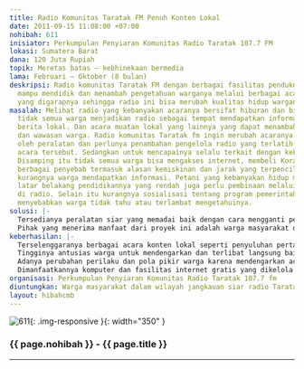 ```yaml
---
title: Radio Komunitas Taratak FM Penuh Konten Lokal
date: 2011-09-15 11:08:00 +07:00
nohibah: 611
inisiator: Perkumpulan Penyiaran Komunitas Radio Taratak 107.7 FM
lokasi: Sumatera Barat
dana: 120 Juta Rupiah
topik: Meretas batas – kebhinekaan bermedia
lama: Februari – Oktober (8 bulan)
deskripsi: Radio komunitas Taratak FM dengan berbagai fasilitas pendukung yang dimilikinya
  mampu mendidik dan menambah pengetahuan warganya melalui berbagai acara konten lokal
  yang digarapnya sehingga radio ini bisa merubah kualitas hidup warganya.
masalah: Melihat radio yang kebanyakan acaranya bersifat hiburan dan bisnis menyebabkan
  tidak semua warga menjadikan radio sebagai tempat mendapatkan informasi terutama
  berita lokal. Dan acara muatan lokal yang lainnya yang dapat menambah pengetahuan
  dan wawasan warga. Radio komunitas Taratak fm ingin merubah acaranya terkendala
  oleh peralatan dan perlunya penambahan pengelola radio yang terlatih untuk menggarap
  acara tersebut. Sedangkan untuk mencapainya selalu terkait dengan kekurangan dana.
  Disamping itu tidak semua warga bisa mengakses internet, membeli Koran/majalah dikarenakan
  berbagai penyebab termasuk alasan kemiskinan dan jarak yang terpencil. Hal ini menyebabkan
  kurangnya warga mendapatkan informasi. Petani yang kebanyakan hidup miskin dengan
  latar belakang pendidikannya yang rendah juga perlu pembinaan melalui informasi
  di radio. Selain itu kurangnya sosialisasi tentang program pemerintah terbaru yang
  menyebabkan warga tidak tahu atau terlambat mengetahuinya.
solusi: |-
  Tersedianya peralatan siar yang memadai baik dengan cara mengganti peralatan siar yang belum memenuhi standart dan menambah peralatan pendukung seperti komputer dan internet. Ini bertujuan sebagai sumber materi siaran. Sekaligus digunakan untuk memberikan pelatihan komputer dan internet gratis kepada warga terutama warga miskin dan putus sekolah sebagai kegiatan off air radio. Memproduksi berbagai acara lokal lebih banyak termasuk berita liputan citizen journalist radio Taratak, punyuluhan, dialog interaktif, dan acara lain yang menambah pengetahuan. Juga tersedianya peralatan untuk menyiar langsungkan acara dari lapangan. Mengadakan pelatihan bagi calon pengelola radio yang merupakan perwakilan warga dari setiap dusun/desa dalam wilayah jangkauan siar radio Taratak. Mereka akan ditugaskan untuk menggarap berbagai acara lokal, mencari berita, kritik saran dari warga sebagai bentuk pengawasan acara radio. Berita dan aspirasi warga yang mereka dapatkan selain disiarkan diradio juga diterbitkan di web. Rencana selanjutnya, perlu dibuat siaran berjaringan dengan radio lain via radio streaming.
  Pihak yang menerima manfaat dari proyek ini adalah warga masyarakat dalam wilayah jangkauan siar Radio Taratak FM.
keberhasilan: |-
  Terselenggaranya berbagai acara konten lokal seperti penyuluhan pertanian, pendidikan, dialog interaktif membahas isu lokal, berita lokal liputan citizen journalism secara rutin dan diterbitkan juga di web dan juga acara sosial budaya.
  Tingginya antusias warga untuk mendengarkan dan terlibat langsung baik sebagai citizen journalism yang aktif mencari berita sekaligus menggarap konten lokal di Radio Taratak FM.
  Adanya perubahan perilaku dan pola pikir warga karena mendengarkan acara di Radio Taratak FM.
  Dimanfaatkannya komputer dan fasilitas internet gratis yang dikelola radio oleh warga untuk peningkatan pengetahuannya.
organisasi: Perkumpulan Penyiaran Komunitas Radio Taratak 107.7 fm
diuntungkan: Warga masyarakat dalam wilayah jangkauan siar radio Taratak fm.
layout: hibahcmb
---
```


![611](/static/img/hibahcmb/611.png){: .img-responsive }{: width="350" }

### {{ page.nohibah }} - {{ page.title }}

---

